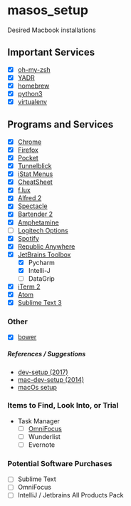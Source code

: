# masos_setup
Desired Macbook installations

## Important Services
* [x] [oh-my-zsh](https://github.com/robbyrussell/oh-my-zsh)
* [x] [YADR](https://github.com/skwp/dotfiles)
* [x] [homebrew](https://brew.sh/)
* [x] [python3](https://www.digitalocean.com/community/tutorials/how-to-install-python-3-and-set-up-a-local-programming-environment-on-macos)
* [x] [virtualenv](https://virtualenv.pypa.io/en/stable/)

## Programs and Services
* [x] [Chrome](https://www.google.com/chrome/index.html)
* [x] [Firefox](https://www.mozilla.org/en-US/)
* [x] [Pocket](https://getpocket.com/)
* [x] [Tunnelblick](https://tunnelblick.net/)
* [x] [iStat Menus](https://bjango.com/mac/istatmenus/)
* [x] [CheatSheet](https://www.mediaatelier.com/CheatSheet/)
* [x] [f.lux](https://justgetflux.com/)
* [x] [Alfred 2](https://www.alfredapp.com/)
* [x] [Spectacle](https://www.spectacleapp.com/)
* [x] [Bartender 2](https://www.macbartender.com/)
* [x] [Amphetamine](https://itunes.apple.com/us/app/amphetamine/id937984704?mt=12)
* [ ] [Logitech Options](http://support.logitech.com/en_us/software/options)
* [x] [Spotify](https://www.spotify.com/us/)
* [x] [Republic Anywhere](https://republicwireless.com/republic-anywhere/download/)
* [x] [JetBrains Toolbox](https://www.jetbrains.com/toolbox/app/)
    * [x] Pycharm
    * [x] Intelli-J
    * [ ] DataGrip
* [x] [iTerm 2](https://www.iterm2.com/)
* [x] [Atom](https://atom.io/)
* [x] [Sublime Text 3](https://www.sublimetext.com/)

### Other
* [x] [bower](https://bower.io/)


##### References / Suggestions
* [dev-setup (2017)](https://github.com/donnemartin/dev-setup)
* [mac-dev-setup (2014)](https://github.com/nicolashery/mac-dev-setup)
* [macOs setup](http://sourabhbajaj.com/mac-setup/index.html)


### Items to Find, Look Into, or Trial
* Task Manager
    * [ ] [OmniFocus](https://www.omnigroup.com/omnifocus)
    * [ ] Wunderlist
    * [ ] Evernote
    
### Potential Software Purchases
* [ ] Sublime Text
* [ ] OmniFocus
* [ ] IntelliJ / Jetbrains All Products Pack
